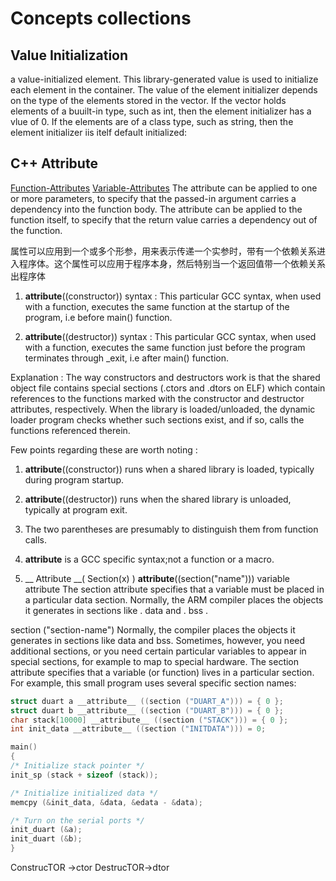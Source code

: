 # Concepts collections
## Value Initialization 
a value-initialized element. This library-generated value is used to initialize each element in the container. The value of the element initializer depends on the type of the elements stored in the vector.  If the vector holds elements of a buuilt-in type, such as int, then the element initializer has a vlue of 0. If the elements are of a class type, such as string, then the element initializer iis itelf default initialized:


## C++ Attribute
[Function-Attributes](https://gcc.gnu.org/onlinedocs/gcc-3.2/gcc/Function-Attributes.html)
[Variable-Attributes](https://gcc.gnu.org/onlinedocs/gcc-3.2/gcc/Variable-Attributes.html)
The attribute can be applied to one or more parameters, to specify that the passed-in argument carries a dependency into the function body. The attribute can be applied to the function itself, to specify that the return value carries a dependency out of the function.

属性可以应用到一个或多个形参，用来表示传递一个实参时，带有一个依赖关系进入程序体。这个属性可以应用于程序本身，然后特别当一个返回值带一个依赖关系出程序体

1. __attribute__((constructor)) syntax : This particular GCC syntax, when used with a function, executes the same function at the startup of the program, i.e before main() function.

2. __attribute__((destructor)) syntax : This particular GCC syntax, when used with a function, executes the same function just before the program terminates through _exit, i.e after main() function.

Explanation :
The way constructors and destructors work is that the shared object file contains special sections (.ctors and .dtors on ELF) which contain references to the functions marked with the constructor and destructor attributes, respectively. When the library is loaded/unloaded, the dynamic loader program checks whether such sections exist, and if so, calls the functions referenced therein.

Few points regarding these are worth noting :
1. __attribute__((constructor)) runs when a shared library is loaded, typically during program startup.
2. __attribute__((destructor)) runs when the shared library is unloaded, typically at program exit.
3. The two parentheses are presumably to distinguish them from function calls.
4. __attribute__ is a GCC specific syntax;not a function or a macro.


3. __ Attribute __( Section(x) )
__attribute__((section("name"))) variable attribute
The section attribute specifies that a variable must be placed in a particular data section. Normally, the ARM compiler places the objects it generates in sections like . data and . bss .

section ("section-name")
Normally, the compiler places the objects it generates in sections like data and bss. Sometimes, however, you need additional sections, or you need certain particular variables to appear in special sections, for example to map to special hardware. The section attribute specifies that a variable (or function) lives in a particular section. For example, this small program uses several specific section names:

```c
struct duart a __attribute__ ((section ("DUART_A"))) = { 0 };
struct duart b __attribute__ ((section ("DUART_B"))) = { 0 };
char stack[10000] __attribute__ ((section ("STACK"))) = { 0 };
int init_data __attribute__ ((section ("INITDATA"))) = 0;

main()
{
/* Initialize stack pointer */
init_sp (stack + sizeof (stack));

/* Initialize initialized data */
memcpy (&init_data, &data, &edata - &data);

/* Turn on the serial ports */
init_duart (&a);
init_duart (&b);
}
```


ConstrucTOR ->ctor 
DestrucTOR->dtor